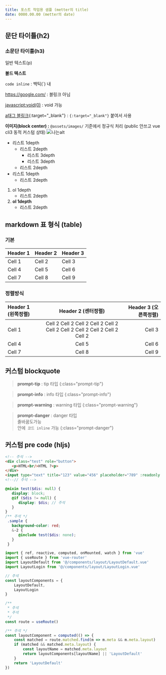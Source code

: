 ```yaml
---
title: 포스트 작업용 샘플 (metter의 title) 
date: 0000.00.00 (metter의 date)
---
```


## 문단 타이틀(h2)
### 소문단 타이틀(h3)

일반 텍스트(p)

**볼드 텍스트**

`code inline` : 백틱(`) 내

https://google.com/  : 블링크 아님

[javascript:void(0)](javascript:void(0)) : void 가능

[a태그 블링크](https://google.com/){:target="_blank"} : `{:target="_blank"}` 붙여서 사용

<!-- [첨부파일](@/assets/file/휴가신청서_이름_00월.docx) : `@assets/file/` 기준에서 정규식 처리 (public 안쓰고 vue cli3 동적 커스텀 상태) -->

**이미지(block center) :** `@assets/images/` 기준에서 정규식 처리 (public 안쓰고 vue cli3 동적 커스텀 상태)
![나는alt](@/assets/images/common/img_user_background_4.png)   



* 리스트 1depth
   - 리스트 2depth
      - 리스트 3depth
      - 리스트 3depth
   - 리스트 2depth
* 리스트 1depth
   - 리스트 2depth

1. ol 1depth
   - 리스트 2depth
2. **ol 1depth**
   - 리스트 2depth

## markdown 표 형식 (table)

### 기본
| Header 1 | Header 2 | Header 3 |
| -------- | -------- | -------- |
| Cell 1   | Cell 2   | Cell 3   |
| Cell 4   | Cell 5   | Cell 6   |
| Cell 7   | Cell 8   | Cell 9   |

### 정렬방식

| Header 1 (왼쪽정렬) | Header 2 (센터정렬) | Header 3 (오른쪽정렬) |
| :---------------------- | :-----------------------: | -----------------------: |
| Cell 1                  | Cell 2 Cell 2 Cell 2 Cell 2 Cell 2 Cell 2 Cell 2 Cell 2 Cell 2 Cell 2 Cell 2                    | Cell 3                   |
| Cell 4                  | Cell 5                    | Cell 6                   |
| Cell 7                  | Cell 8                    | Cell 9                   |


## 커스텀 blockquote

> **prompt-tip** : tip 타입
{:class="prompt-tip"}

> **prompt-info** : info 타입
{:class="prompt-info"}

> **prompt-warning** : warning 타입
{:class="prompt-warning"}

> **prompt-danger** : danger 타입<br>줄바꿈도가능<br>안에` 코드 inline` 가능
{:class="prompt-danger"}


## 커스텀 pre code (hljs)

```html
<!-- 주석 -->
<div class="test" role="button">
   <p>HTML<br/>HTML ?<p>
</div>
<input type="text" title="123" value="456" placeholder="789" :readonly />
<!--// 주석 -->
```

```scss
@mixin test($dis: null) {
   display: block;
   @if ($dis != null) { 
      display: $dis; // 주석
   }
}
/** 주석 */
 .sample {
   background-color: red;
   &-2 {
      @include test($dis: none);
   }
 }
```

```js
import { ref, reactive, computed, onMounted, watch } from 'vue'
import { useRoute } from 'vue-router'
import LayoutDefault from '@/components/layout/LayoutDefault.vue'
import LayoutLogin from '@/components/layout/LayoutLogin.vue'

// 주석
const layoutComponents = {
    LayoutDefault,
    LayoutLogin
}

/**
 * 주석
 * 주석
 */
const route = useRoute()

/** 주석 */
const layoutComponent = computed(() => {
    const matched = route.matched.find(m => m.meta && m.meta.layout)
    if (matched && matched.meta.layout) {
        const layoutName = matched.meta.layout
        return layoutComponents[layoutName] || 'LayoutDefault'
    }
    return 'LayoutDefault'
})
```